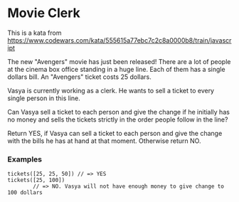 # Movie Clerk

This is a kata from https://www.codewars.com/kata/555615a77ebc7c2c8a0000b8/train/javascript

The new "Avengers" movie has just been released! There are a lot of people at the cinema box office standing in a huge line. Each of them has a single dollars bill. An "Avengers" ticket costs 25 dollars.

Vasya is currently working as a clerk. He wants to sell a ticket to every single person in this line.

Can Vasya sell a ticket to each person and give the change if he initially has no money and sells the tickets strictly in the order people follow in the line?

Return YES, if Vasya can sell a ticket to each person and give the change with the bills he has at hand at that moment. Otherwise return NO.

### Examples

```
tickets([25, 25, 50]) // => YES
tickets([25, 100])
        // => NO. Vasya will not have enough money to give change to 100 dollars
```
